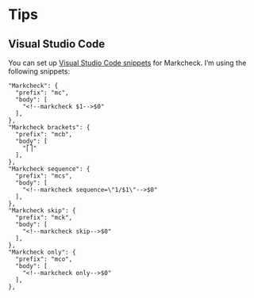 # Tips

## Visual Studio Code

You can set up [Visual Studio Code snippets](https://code.visualstudio.com/docs/editor/userdefinedsnippets) for Markcheck. I’m using the following snippets:

```jsonc
"Markcheck": {
  "prefix": "mc",
  "body": [
    "<!--markcheck $1-->$0"
  ],
},
"Markcheck brackets": {
  "prefix": "mcb",
  "body": [
    "⎡⎤"
  ],
},
"Markcheck sequence": {
  "prefix": "mcs",
  "body": [
    "<!--markcheck sequence=\"1/$1\"-->$0"
  ],
},
"Markcheck skip": {
  "prefix": "mck",
  "body": [
    "<!--markcheck skip-->$0"
  ],
},
"Markcheck only": {
  "prefix": "mco",
  "body": [
    "<!--markcheck only-->$0"
  ],
},
```
